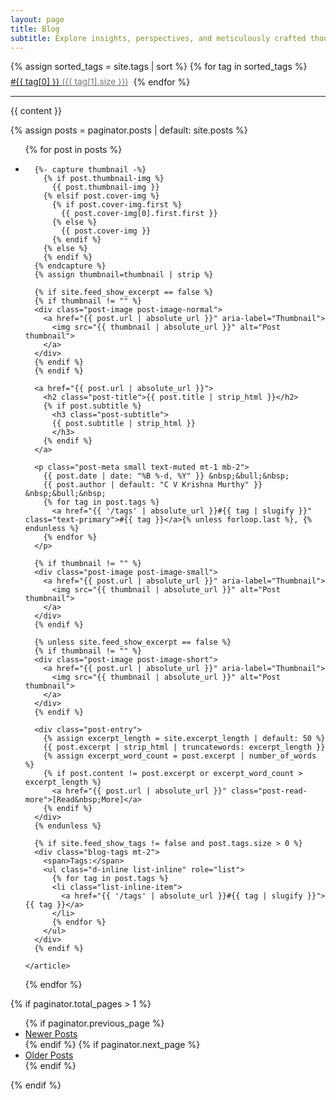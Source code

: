 ```yaml
---
layout: page
title: Blog
subtitle: Explore insights, perspectives, and meticulously crafted thought pieces.
---
```


<div class="mb-4">
  <div class="tags-container" style="display: flex; flex-wrap: wrap; gap: 0.5rem;">
    {% assign sorted_tags = site.tags | sort %}
    {% for tag in sorted_tags %}
      <a href="{{ '/tags' | absolute_url }}#{{ tag[0] | slugify }}" class="btn btn-outline-primary btn-sm" style="border-radius: 2rem; font-size: 0.85rem;">
        #{{ tag[0] }} <span style="opacity: 0.6;">({{ tag[1].size }})</span>
      </a>
    {% endfor %}
  </div>
</div>

<hr>

{{ content }}

{% assign posts = paginator.posts | default: site.posts %}

<!-- role="list" needed so that `list-style: none` in Safari doesn't remove the list semantics -->
<ul class="posts-list list-unstyled" role="list">
  {% for post in posts %}
  <li class="post-preview">
    <article>

      {%- capture thumbnail -%}
        {% if post.thumbnail-img %}
          {{ post.thumbnail-img }}
        {% elsif post.cover-img %}
          {% if post.cover-img.first %}
            {{ post.cover-img[0].first.first }}
          {% else %}
            {{ post.cover-img }}
          {% endif %}
        {% else %}
        {% endif %}
      {% endcapture %}
      {% assign thumbnail=thumbnail | strip %}

      {% if site.feed_show_excerpt == false %}
      {% if thumbnail != "" %}
      <div class="post-image post-image-normal">
        <a href="{{ post.url | absolute_url }}" aria-label="Thumbnail">
          <img src="{{ thumbnail | absolute_url }}" alt="Post thumbnail">
        </a>
      </div>
      {% endif %}
      {% endif %}

      <a href="{{ post.url | absolute_url }}">
        <h2 class="post-title">{{ post.title | strip_html }}</h2>
        {% if post.subtitle %}
          <h3 class="post-subtitle">
          {{ post.subtitle | strip_html }}
          </h3>
        {% endif %}
      </a>

      <p class="post-meta small text-muted mt-1 mb-2">
        {{ post.date | date: "%B %-d, %Y" }} &nbsp;&bull;&nbsp;
        {{ post.author | default: "C V Krishna Murthy" }} &nbsp;&bull;&nbsp;
        {% for tag in post.tags %}
          <a href="{{ '/tags' | absolute_url }}#{{ tag | slugify }}" class="text-primary">#{{ tag }}</a>{% unless forloop.last %}, {% endunless %}
        {% endfor %}
      </p>

      {% if thumbnail != "" %}
      <div class="post-image post-image-small">
        <a href="{{ post.url | absolute_url }}" aria-label="Thumbnail">
          <img src="{{ thumbnail | absolute_url }}" alt="Post thumbnail">
        </a>
      </div>
      {% endif %}

      {% unless site.feed_show_excerpt == false %}
      {% if thumbnail != "" %}
      <div class="post-image post-image-short">
        <a href="{{ post.url | absolute_url }}" aria-label="Thumbnail">
          <img src="{{ thumbnail | absolute_url }}" alt="Post thumbnail">
        </a>
      </div>
      {% endif %}

      <div class="post-entry">
        {% assign excerpt_length = site.excerpt_length | default: 50 %}
        {{ post.excerpt | strip_html | truncatewords: excerpt_length }}
        {% assign excerpt_word_count = post.excerpt | number_of_words %}
        {% if post.content != post.excerpt or excerpt_word_count > excerpt_length %}
          <a href="{{ post.url | absolute_url }}" class="post-read-more">[Read&nbsp;More]</a>
        {% endif %}
      </div>
      {% endunless %}

      {% if site.feed_show_tags != false and post.tags.size > 0 %}
      <div class="blog-tags mt-2">
        <span>Tags:</span>
        <ul class="d-inline list-inline" role="list">
          {% for tag in post.tags %}
          <li class="list-inline-item">
            <a href="{{ '/tags' | absolute_url }}#{{ tag | slugify }}">{{ tag }}</a>
          </li>
          {% endfor %}
        </ul>
      </div>
      {% endif %}

    </article>
  </li>
  {% endfor %}
</ul>

{% if paginator.total_pages > 1 %}
<ul class="pagination main-pager">
  {% if paginator.previous_page %}
  <li class="page-item previous">
    <a class="page-link" href="{{ paginator.previous_page_path | absolute_url }}">
      <i class="fas fa-arrow-left" alt="Newer Posts"></i>
      <span class="d-none d-sm-inline-block">Newer Posts</span>
    </a>
  </li>
  {% endif %}
  {% if paginator.next_page %}
  <li class="page-item next">
    <a class="page-link" href="{{ paginator.next_page_path | absolute_url }}">
      <span class="d-none d-sm-inline-block">Older Posts</span>
      <i class="fas fa-arrow-right" alt="Older Posts"></i>
    </a>
  </li>
  {% endif %}
</ul>
{% endif %}
